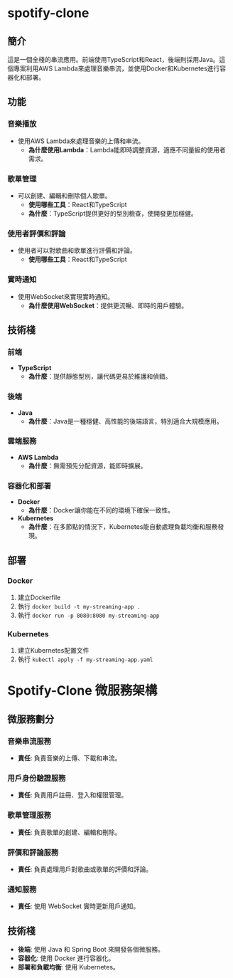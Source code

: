 # spotify-clone


## **簡介**

這是一個全棧的串流應用。前端使用TypeScript和React，後端則採用Java。這個專案利用AWS Lambda來處理音樂串流，並使用Docker和Kubernetes進行容器化和部署。

## **功能**

### 音樂播放
- 使用AWS Lambda來處理音樂的上傳和串流。
  - **為什麼使用Lambda**：Lambda能即時調整資源，適應不同量級的使用者需求。
  
### 歌單管理
- 可以創建、編輯和刪除個人歌單。
  - **使用哪些工具**：React和TypeScript
  - **為什麼**：TypeScript提供更好的型別檢查，使開發更加穩健。

### 使用者評價和評論
- 使用者可以對歌曲和歌單進行評價和評論。
  - **使用哪些工具**：React和TypeScript
  
### 實時通知
- 使用WebSocket來實現實時通知。
  - **為什麼使用WebSocket**：提供更流暢、即時的用戶體驗。

## **技術棧**

### 前端
- **TypeScript**
  - **為什麼**：提供靜態型別，讓代碼更易於維護和偵錯。


### 後端
- **Java**
  - **為什麼**：Java是一種穩健、高性能的後端語言，特別適合大規模應用。

### 雲端服務
- **AWS Lambda**
  - **為什麼**：無需預先分配資源，能即時擴展。

### 容器化和部署
- **Docker**
  - **為什麼**：Docker讓你能在不同的環境下確保一致性。
- **Kubernetes**
  - **為什麼**：在多節點的情況下，Kubernetes能自動處理負載均衡和服務發現。

## **部署**

### Docker
1. 建立Dockerfile
2. 執行 `docker build -t my-streaming-app .`
3. 執行 `docker run -p 8080:8080 my-streaming-app`

### Kubernetes
1. 建立Kubernetes配置文件
2. 執行 `kubectl apply -f my-streaming-app.yaml`


# Spotify-Clone 微服務架構

## 微服務劃分

### 音樂串流服務
- **責任**: 負責音樂的上傳、下載和串流。

### 用戶身份驗證服務
- **責任**: 負責用戶註冊、登入和權限管理。

### 歌單管理服務
- **責任**: 負責歌單的創建、編輯和刪除。

### 評價和評論服務
- **責任**: 負責處理用戶對歌曲或歌單的評價和評論。

### 通知服務
- **責任**: 使用 WebSocket 實時更新用戶通知。

## 技術棧

- **後端**: 使用 Java 和 Spring Boot 來開發各個微服務。
- **容器化**: 使用 Docker 進行容器化。
- **部署和負載均衡**: 使用 Kubernetes。



